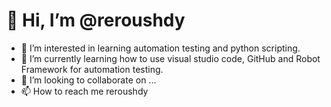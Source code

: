 #  👋 Hi, I’m @reroushdy
- 👀 I’m interested in learning automation testing and python scripting. 
- 🌱 I’m currently learning how to use visual studio code, GitHub and Robot Framework for automation testing.
- 💞️ I’m looking to collaborate on ...
- 📫 How to reach me reroushdy

<!---
reroushdy/reroushdy is a ✨ special ✨ repository because its `README.md` (this file) appears on your GitHub profile.
You can click the Preview link to take a look at your changes.
--->
